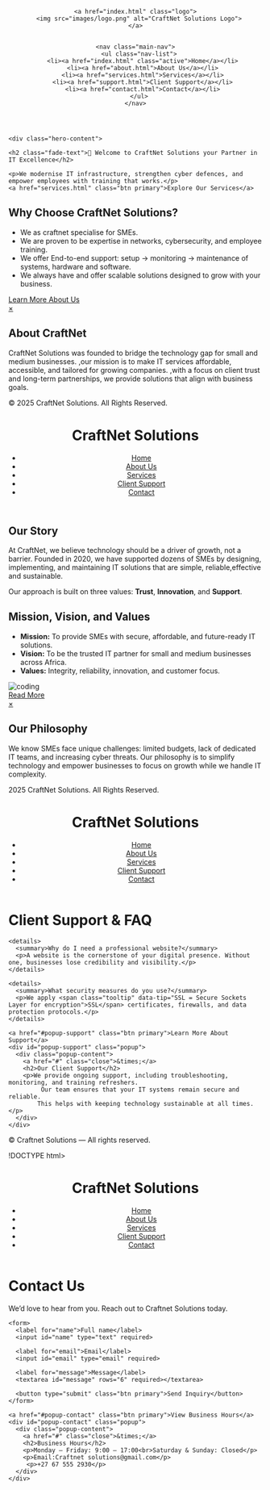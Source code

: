 
<html lang="en">
<head>
  <meta charset="UTF-8">
  <meta name="viewport" content="width=device-width, initial-scale=1.0">
  <title>CraftNet Solutions | Home</title>
  <link rel="stylesheet" href="style.css">
</head>
<body>
 
<header class="site-header">
  <div class="container header-inner">
    
    <a href="index.html" class="logo">
      <img src="images/logo.png" alt="CraftNet Solutions Logo">
    </a>

    
    <nav class="main-nav">
      <ul class="nav-list">
        <li><a href="index.html" class="active">Home</a></li>
        <li><a href="about.html">About Us</a></li>
        <li><a href="services.html">Services</a></li>
        <li><a href="support.html">Client Support</a></li>
        <li><a href="contact.html">Contact</a></li>
      </ul>
    </nav>
  </div>
</header>


  <section class="hero">
    
    <div class="hero-content">

    <h2 class="fade-text">📢 Welcome to CraftNet Solutions your Partner in IT Excellence</h2>
    
    <p>We modernise IT infrastructure, strengthen cyber defences, and empower employees with training that works.</p>
    <a href="services.html" class="btn primary">Explore Our Services</a>
  </div>
</section>

      

  <section class="container">
    <h2>Why Choose CraftNet Solutions?</h2>
    <ul>
      <li>We as craftnet specialise for <span class="tooltip" data-tip="Small and Medium Enterprises">SMEs</span>.</li>
      <li> We are proven to be expertise in networks, cybersecurity, and employee training.</li>
      <li> We offer End-to-end support: setup → monitoring → maintenance of systems, hardware and software.</li>
      <li>We always have and offer scalable solutions designed to grow with your business.</li>
    </ul>
    <a href="#about-popup" class="btn primary">Learn More About Us</a>
  </section>


  <div id="about-popup" class="popup">
    <div class="popup-content">
      <a href="#" class="close">&times;</a>
      <h2>About CraftNet</h2>
      <p>CraftNet Solutions was founded to bridge the technology gap for small and medium businesses. 
        ,our mission is to make IT services affordable, accessible, and tailored for growing companies. 
        ,with a focus on client trust and long-term partnerships, we provide solutions that align with business goals.</p>
    </div>
  </div>


  <footer class="site-footer">
    <p>&copy; 2025 CraftNet Solutions. All Rights Reserved.</p>
  </footer>
</body>
</html>

<!DOCTYPE html>
<html lang="en">
<head>
  <meta charset="UTF-8">
  <meta name="viewport" content="width=device-width, initial-scale=1.0">
  <title>CraftNet Solutions | About Us</title>
  <link rel="stylesheet" href="style.css">
</head>
<body>
  <header class="site-header">
    <div class="container header-inner">
      <h1 class="logo">CraftNet Solutions</h1>
      <nav class="main-nav">
        <ul class="nav-list">
          <li><a href="index.html">Home</a></li>
          <li><a href="about.html" class="active">About Us</a></li>
          <li><a href="services.html">Services</a></li>
          <li><a href="support.html">Client Support</a></li>
          <li><a href="contact.html">Contact</a></li>
        </ul>
      </nav>
    </div>
  </header>

  <section class="container">
    <h2>Our Story</h2>
    <p>At CraftNet, we believe technology should be a driver of growth, not a barrier.
       Founded in 2020, we have supported dozens of SMEs by designing, implementing, and maintaining IT solutions that are simple, reliable,effective and sustainable.</p>
    <p>Our approach is built on three values: <strong>Trust</strong>, <strong>Innovation</strong>, and <strong>Support</strong>.</p>
  </section>

  <section class="container">
  <h2>Mission, Vision, and Values</h2>
  <div class="content-wrapper">
    <ul>
      <li><strong>Mission:</strong> To provide SMEs with secure, affordable, and future-ready IT solutions.</li>
      <li><strong>Vision:</strong> To be the trusted IT partner for small and medium businesses across Africa.</li>
      <li><strong>Values:</strong> Integrity, reliability, innovation, and customer focus.</li>
    </ul>
    <img src="images/coding website.jpg" alt="coding" class="side-image">
  </div>
  <a href="#vision-popup" class="btn primary">Read More</a>
</section>

<div id="vision-popup" class="popup">
  <div class="popup-content">
    <a href="#" class="close">&times;</a>
    <h2>Our Philosophy</h2>
          <p>We know SMEs face unique challenges: limited budgets, lack of dedicated IT teams, and increasing cyber threats. Our philosophy is to simplify technology and empower businesses to focus on growth while we handle IT complexity.</p>
  </div>
</div>


  <footer class="site-footer">
    <p> 2025 CraftNet Solutions. All Rights Reserved.</p>
  </footer>
</body>
</html>

<!DOCTYPE html>
<html lang="en">
<head>
  <meta charset="UTF-8">
  <meta name="viewport" content="width=device-width, initial-scale=1.0">
  <title>Client Support — Craftnet Solutions</title>
  <meta name="description" content="Find support and answers to common client questions at Craftnet Solutions.">
  <link rel="stylesheet" href="style.css">
</head>
<body>
  <header class="site-header">
    <div class="container header-inner">
      <h1 class="logo">CraftNet Solutions</h1>
      <nav class="main-nav">
        <ul class="nav-list">
          <li><a href="index.html">Home</a></li>
          <li><a href="about.html">About Us</a></li>
          <li><a href="services.html">Services</a></li>
          <li><a href="support.html" class="active">Client Support</a></li>
          <li><a href="contact.html">Contact</a></li>
        </ul>
      </nav>
    </div>
  </header>

  <main class="container">
    <h1>Client Support & FAQ</h1>

    <details>
      <summary>Why do I need a professional website?</summary>
      <p>A website is the cornerstone of your digital presence. Without one, businesses lose credibility and visibility.</p>
    </details>

    <details>
      <summary>What security measures do you use?</summary>
      <p>We apply <span class="tooltip" data-tip="SSL = Secure Sockets Layer for encryption">SSL</span> certificates, firewalls, and data protection protocols.</p>
    </details>

    <a href="#popup-support" class="btn primary">Learn More About Support</a>
    <div id="popup-support" class="popup">
      <div class="popup-content">
        <a href="#" class="close">&times;</a>
        <h2>Our Client Support</h2>
        <p>We provide ongoing support, including troubleshooting, monitoring, and training refreshers.
             Our team ensures that your IT systems remain secure and reliable.
            This helps with keeping technology sustainable at all times.</p>
      </div>
    </div>
  </main>

  <footer class="site-footer">
    <div class="container footer-inner">
      <p>&copy; <span id="year"></span> Craftnet Solutions — All rights reserved.</p>
    </div>
  </footer>
  <script>document.getElementById('year').textContent = new Date().getFullYear();</script>
</body>
</html>

!DOCTYPE html>
<html lang="en">
<head>
  <meta charset="UTF-8">
  <meta name="viewport" content="width=device-width, initial-scale=1.0">
  <title>Contact Us — Craftnet Solutions</title>
  <meta name="description" content="Contact Craftnet Solutions for IT services including network upgrades, security enhancements, and staff training.">
  <link rel="stylesheet" href="style.css">
</head>
<body>
  <header class="site-header">
    <div class="container header-inner">
      <h1 class="logo">CraftNet Solutions</h1>
      <nav class="main-nav">
        <ul class="nav-list">
          <li><a href="index.html">Home</a></li>
          <li><a href="about.html">About Us</a></li>
          <li><a href="services.html">Services</a></li>
          <li><a href="support.html">Client Support</a></li>
          <li><a href="contact.html" class="active">Contact</a></li>
        </ul>
      </nav>
    </div>
  </header>

  <main class="container">
    <h1>Contact Us</h1>
    <p>We’d love to hear from you. Reach out to Craftnet Solutions today.</p>

    <form>
      <label for="name">Full name</label>
      <input id="name" type="text" required>

      <label for="email">Email</label>                  
      <input id="email" type="email" required>

      <label for="message">Message</label>
      <textarea id="message" rows="6" required></textarea>

      <button type="submit" class="btn primary">Send Inquiry</button>
    </form>

    <a href="#popup-contact" class="btn primary">View Business Hours</a>
    <div id="popup-contact" class="popup">
      <div class="popup-content">
        <a href="#" class="close">&times;</a>
        <h2>Business Hours</h2>
        <p>Monday – Friday: 9:00 – 17:00<br>Saturday & Sunday: Closed</p>
        <p>Email:Craftnet solutions@gmail.com</p>
         <p>+27 67 555 2930</p>
      </div>
    </div>


